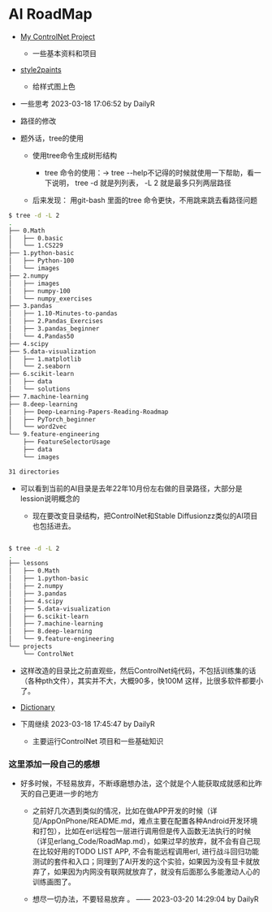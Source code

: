 # AI RoadMap 

- [My ControlNet Project](https://github.com/DailyR/ControlNet)

	- 一些基本资料和项目


- [style2paints](https://github.com/DailyR/style2paints)

	- 给样式图上色


-  一些思考 2023-03-18 17:06:52 by DailyR


- 路径的修改


- 题外话，tree的使用

	- 使用tree命令生成树形结构
		- tree 命令的使用：-> tree --help不记得的时候就使用一下帮助，看一下说明， tree -d 就是列列表， -L 2 就是最多只列两层路径

	- 后来发现： 用git-bash 里面的tree 命令更快，不用跳来跳去看路径问题

```bash
$ tree -d -L 2
.
├── 0.Math
│   ├── 0.basic
│   └── 1.CS229
├── 1.python-basic
│   ├── Python-100
│   └── images
├── 2.numpy
│   ├── images
│   ├── numpy-100
│   └── numpy_exercises
├── 3.pandas
│   ├── 1.10-Minutes-to-pandas
│   ├── 2.Pandas_Exercises
│   ├── 3.pandas_beginner
│   └── 4.Pandas50
├── 4.scipy
├── 5.data-visualization
│   ├── 1.matplotlib
│   └── 2.seaborn
├── 6.scikit-learn
│   ├── data
│   └── solutions
├── 7.machine-learning
├── 8.deep-learning
│   ├── Deep-Learning-Papers-Reading-Roadmap
│   ├── PyTorch_beginner
│   └── word2vec
└── 9.feature-engineering
    ├── FeatureSelectorUsage
    ├── data
    └── images

31 directories
```

- 可以看到当前的AI目录是去年22年10月份左右做的目录路径，大部分是lession说明概念的

	- 现在要改变目录结构，把ControlNet和Stable Diffusionzz类似的AI项目也包括进去。

```bash

$ tree -d -L 2
.
├── lessons
│   ├── 0.Math
│   ├── 1.python-basic
│   ├── 2.numpy
│   ├── 3.pandas
│   ├── 4.scipy
│   ├── 5.data-visualization
│   ├── 6.scikit-learn
│   ├── 7.machine-learning
│   ├── 8.deep-learning
│   └── 9.feature-engineering
└── projects
    └── ControlNet

```

- 这样改造的目录比之前直观些，然后ControlNet纯代码，不包括训练集的话（各种pth文件），其实并不大，大概90多，快100M 这样，比很多软件都要小了。

- [Dictionary](Dictionary.md) 

- 下周继续 2023-03-18 17:45:47 by DailyR

	- 主要运行ControlNet 项目和一些基础知识

### 这里添加一段自己的感想

- 好多时候，不轻易放弃，不断琢磨想办法，这个就是个人能获取成就感和比昨天的自己更进一步的地方

	- 之前好几次遇到类似的情况，比如在做APP开发的时候（详见/AppOnPhone/README.md，难点主要在配置各种Android开发环境和打包），比如在erl远程包一层进行调用但是传入函数无法执行的时候（详见erlang_Code/RoadMap.md），如果过早的放弃，就不会有自己现在比较好用的TODO LIST APP, 不会有能远程调用erl, 进行战斗回归功能测试的套件和入口；同理到了AI开发的这个实验，如果因为没有显卡就放弃了，如果因为内网没有联网就放弃了，就没有后面那么多能激动人心的训练画图了。

	- 想尽一切办法，不要轻易放弃 。 ——  2023-03-20 14:29:04 by DailyR